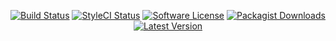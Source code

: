 <p align="center">
<a href="https://github.com/serv-tec/instagram-api/actions?query=workflow%3ATests"><img src="https://img.shields.io/github/actions/workflow/status/serv-tec/instagram-api/tests.yml?label=Tests&style=flat-square" alt="Build Status"></img></a>
<a href="https://github.styleci.io/repos/6816335"><img src="https://github.styleci.io/repos/6816335/shield" alt="StyleCI Status"></img></a>
<a href="LICENSE"><img src="https://img.shields.io/badge/license-MIT-brightgreen?style=flat-square" alt="Software License"></img></a>
<a href="https://packagist.org/packages/m4tthumphrey/php-gitlab-api"><img src="https://img.shields.io/packagist/dt/m4tthumphrey/php-gitlab-api?style=flat-square" alt="Packagist Downloads"></img></a>
<a href="https://github.com/serv-tec/instagram-api/releases"><img src="https://img.shields.io/github/release/serv-tec/instagram-api?style=flat-square" alt="Latest Version"></img></a>
</p>
